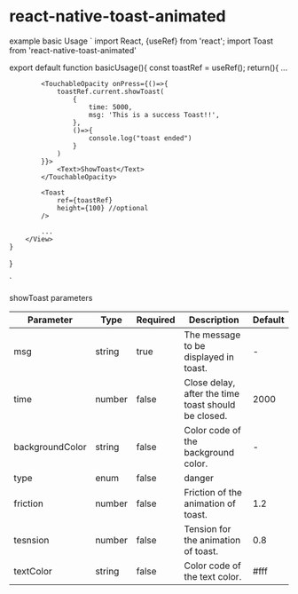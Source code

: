 # react-native-toast-animated

example basic Usage
`
import React, {useRef} from 'react';
import Toast from 'react-native-toast-animated'

export default function basicUsage(){
    const toastRef = useRef();
    return(){
        <View>
            ...

            <TouchableOpacity onPress={()=>{
                toastRef.current.showToast(
                    {
                        time: 5000,
                        msg: 'This is a success Toast!!',
                    },
                    ()=>{
                        console.log("toast ended")
                    }
                )
            }}>
                <Text>ShowToast</Text>
            </TouchableOpacity>

            <Toast
                ref={toastRef}
                height={100} //optional
            />

            ...
        </View>
    }
}

`

showToast parameters

| Parameter       | Type   | Required | Description                                         | Default |
|-----------------|--------|----------|-----------------------------------------------------|---------|
| msg             | string | true     | The message to be displayed in toast.               | -       |
| time            | number | false    | Close delay, after the time toast should be closed. | 2000    |
| backgroundColor | string | false    | Color code of the background color.                 | -       |
| type            | enum   | false    | danger || warn || success || info                   | success |
| friction        | number | false    | Friction of the animation of toast.                 | 1.2     |
| tesnsion        | number | false    | Tension for the animation of toast.                 | 0.8     |
| textColor       | string | false    | Color code of the text color.                       | #fff    |